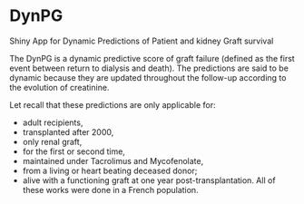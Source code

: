 # DynPG
Shiny App for Dynamic Predictions of Patient and kidney Graft survival

The DynPG is a dynamic predictive score of graft failure (defined as the first event between return to dialysis and death). The predictions are said to be dynamic because they are updated throughout the follow-up according to the evolution of creatinine.


Let recall that these predictions are only applicable for:
- adult recipients,
- transplanted after 2000,
- only renal graft,
- for the first or second time,
- maintained under Tacrolimus and Mycofenolate,
- from a living or heart beating deceased donor;
- alive with a functioning graft at one year post-transplantation.
All of these works were done in a French population.
